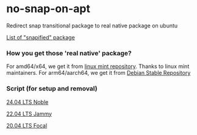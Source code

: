 # no-snap-on-apt
Redirect snap transitional package to real native package on ubuntu

[List of "snapified" package](https://github.com/arfshl/no-snap-on-apt/blob/main/LIST.md)

### How you get those 'real native' package?
For amd64/x64, we get it from [linux mint repository](http://packages.linuxmint.com/pool/upstream). Thanks to linux mint maintainers. For arm64/aarch64, we get it from [Debian Stable Repository](
https://www.debian.org/distrib/packages)

### Script (for setup and removal)
[24.04 LTS Noble](https://github.com/arfshl/no-snap-on-apt/tree/main/Noble)

[22.04 LTS Jammy](https://github.com/arfshl/no-snap-on-apt/tree/main/Noble)

[20.04 LTS Focal](https://github.com/arfshl/no-snap-on-apt/tree/main/Focal)
